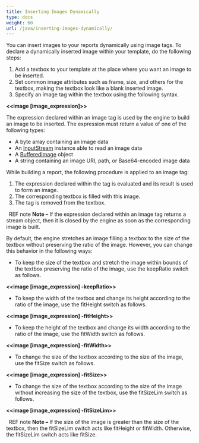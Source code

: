 ```yaml
---
title: Inserting Images Dynamically
type: docs
weight: 60
url: /java/inserting-images-dynamically/
---
```


You can insert images to your reports dynamically using image tags. To declare a dynamically inserted image within your template, do the following steps:

1. Add a textbox to your template at the place where you want an image to be inserted.
1. Set common image attributes such as frame, size, and others for the textbox, making the textbox look like a blank inserted image.
1. Specify an image tag within the textbox using the following syntax.

**&lt;&lt;image [image_expression]&gt;&gt;**

The expression declared within an image tag is used by the engine to build an image to be inserted. The expression must return a value of one of the following types:

- A byte array containing an image data
- An [InputStream](http://docs.oracle.com/javase/7/docs/api/java/io/InputStream.html) instance able to read an image data
- A [BufferedImage](http://docs.oracle.com/javase/7/docs/api/java/awt/image/BufferedImage.html) object
- A string containing an image URI, path, or Base64-encoded image data

While building a report, the following procedure is applied to an image tag:

1. The expression declared within the tag is evaluated and its result is used to form an image.
1. The corresponding textbox is filled with this image.
1. The tag is removed from the textbox. 

` `REF note **Note –** If the expression declared within an image tag returns a stream object, then it is closed by the engine as soon as the corresponding image is built.

By default, the engine stretches an image filling a textbox to the size of the textbox without preserving the ratio of the image. However, you can change this behavior in the following ways:

- To keep the size of the textbox and stretch the image within bounds of the textbox preserving the ratio of the image, use the keepRatio switch as follows.

**&lt;&lt;image [image_expression] -keepRatio&gt;&gt;**

- To keep the width of the textbox and change its height according to the ratio of the image, use the fitHeight switch as follows.

**&lt;&lt;image [image_expression] -fitHeight&gt;&gt;**

- To keep the height of the textbox and change its width according to the ratio of the image, use the fitWidth switch as follows.

**&lt;&lt;image [image_expression] -fitWidth&gt;&gt;**

- To change the size of the textbox according to the size of the image, use the fitSize switch as follows.

**&lt;&lt;image [image_expression] -fitSize&gt;&gt;**

- To change the size of the textbox according to the size of the image without increasing the size of the textbox, use the fitSizeLim switch as follows.

**&lt;&lt;image [image_expression] -fitSizeLim&gt;&gt;**

` `REF note **Note –** If the size of the image is greater than the size of the textbox, then the fitSizeLim switch acts like fitHeight or fitWidth. Otherwise, the fitSizeLim switch acts like fitSize.
